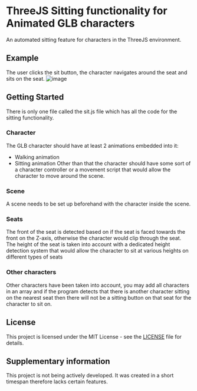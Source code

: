 # ThreeJS Sitting functionality for Animated GLB characters
An automated sitting feature for characters in the ThreeJS environment.
## Example
The user clicks the sit button, the character navigates around the seat and sits on the seat.
![image](https://github.com/user-attachments/assets/f64b5ed2-6dc2-46da-b3e5-d7d8cb008a01)
## Getting Started
There is only one file called the sit.js file which has all the code for the sitting functionality.
### Character
The GLB character should have at least 2 animations embedded into it:
* Walking animation
* Sitting animation
Other than that the character should have some sort of a character controller or a movement script that would allow the character to move around the scene.
### Scene
A scene needs to be set up beforehand with the character inside the scene. 
### Seats
The front of the seat is detected based on if the seat is faced towards the front on the Z-axis, otherwise the character would clip through the seat. The height of the seat is taken into account with a dedicated height detection system that would allow the character to sit at various heights on different types of seats
### Other characters
Other characters have been taken into account, you may add all characters in an array and if the program detects that there is another character sitting on the nearest seat then there will not be a sitting button on that seat for the character to sit on.
## License
This project is licensed under the MIT License - see the [LICENSE](https://github.com/asharjahangir/threejs-sittingsystem/blob/main/LICENSE) file for details.
## Supplementary information
This project is not being actively developed. It was created in a short timespan therefore lacks certain features.
